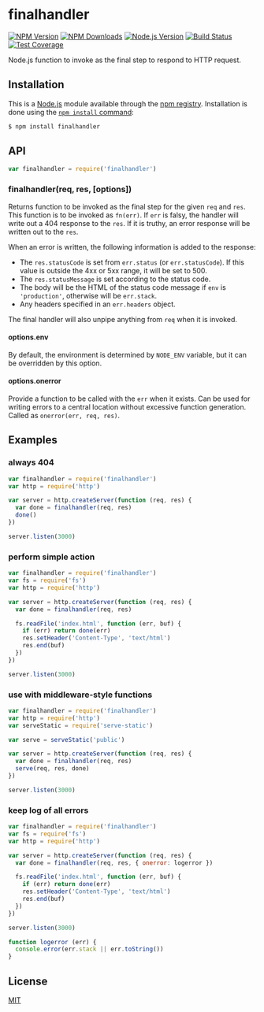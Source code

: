 # finalhandler

[![NPM Version][npm-image]][npm-url]
[![NPM Downloads][downloads-image]][downloads-url]
[![Node.js Version][node-image]][node-url]
[![Build Status][travis-image]][travis-url]
[![Test Coverage][coveralls-image]][coveralls-url]

Node.js function to invoke as the final step to respond to HTTP request.

## Installation

This is a [Node.js](https://nodejs.org/en/) module available through the
[npm registry](https://www.npmjs.com/). Installation is done using the
[`npm install` command](https://docs.npmjs.com/getting-started/installing-npm-packages-locally):

```sh
$ npm install finalhandler
```

## API

<!-- eslint-disable no-unused-vars -->

```js
var finalhandler = require('finalhandler')
```

### finalhandler(req, res, [options])

Returns function to be invoked as the final step for the given `req` and `res`.
This function is to be invoked as `fn(err)`. If `err` is falsy, the handler will
write out a 404 response to the `res`. If it is truthy, an error response will
be written out to the `res`.

When an error is written, the following information is added to the response:

  * The `res.statusCode` is set from `err.status` (or `err.statusCode`). If
    this value is outside the 4xx or 5xx range, it will be set to 500.
  * The `res.statusMessage` is set according to the status code.
  * The body will be the HTML of the status code message if `env` is
    `'production'`, otherwise will be `err.stack`.
  * Any headers specified in an `err.headers` object.

The final handler will also unpipe anything from `req` when it is invoked.

#### options.env

By default, the environment is determined by `NODE_ENV` variable, but it can be
overridden by this option.

#### options.onerror

Provide a function to be called with the `err` when it exists. Can be used for
writing errors to a central location without excessive function generation. Called
as `onerror(err, req, res)`.

## Examples

### always 404

```js
var finalhandler = require('finalhandler')
var http = require('http')

var server = http.createServer(function (req, res) {
  var done = finalhandler(req, res)
  done()
})

server.listen(3000)
```

### perform simple action

```js
var finalhandler = require('finalhandler')
var fs = require('fs')
var http = require('http')

var server = http.createServer(function (req, res) {
  var done = finalhandler(req, res)

  fs.readFile('index.html', function (err, buf) {
    if (err) return done(err)
    res.setHeader('Content-Type', 'text/html')
    res.end(buf)
  })
})

server.listen(3000)
```

### use with middleware-style functions

```js
var finalhandler = require('finalhandler')
var http = require('http')
var serveStatic = require('serve-static')

var serve = serveStatic('public')

var server = http.createServer(function (req, res) {
  var done = finalhandler(req, res)
  serve(req, res, done)
})

server.listen(3000)
```

### keep log of all errors

```js
var finalhandler = require('finalhandler')
var fs = require('fs')
var http = require('http')

var server = http.createServer(function (req, res) {
  var done = finalhandler(req, res, { onerror: logerror })

  fs.readFile('index.html', function (err, buf) {
    if (err) return done(err)
    res.setHeader('Content-Type', 'text/html')
    res.end(buf)
  })
})

server.listen(3000)

function logerror (err) {
  console.error(err.stack || err.toString())
}
```

## License

[MIT](LICENSE)

[npm-image]: https://img.shields.io/npm/v/finalhandler.svg
[npm-url]: https://npmjs.org/package/finalhandler
[node-image]: https://img.shields.io/node/v/finalhandler.svg
[node-url]: https://nodejs.org/en/download
[travis-image]: https://img.shields.io/travis/pillarjs/finalhandler.svg
[travis-url]: https://travis-ci.org/pillarjs/finalhandler
[coveralls-image]: https://img.shields.io/coveralls/pillarjs/finalhandler.svg
[coveralls-url]: https://coveralls.io/r/pillarjs/finalhandler?branch=master
[downloads-image]: https://img.shields.io/npm/dm/finalhandler.svg
[downloads-url]: https://npmjs.org/package/finalhandler